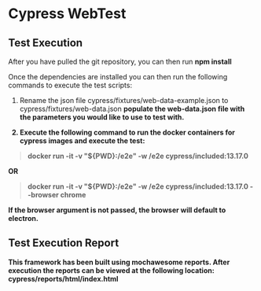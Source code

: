# Cypress WebTest

## Test Execution

After you have pulled the git repository, you can then run <b>npm install</b>

Once the dependencies are installed you can then run the following commands to execute the test scripts:

1. Rename the json file cypress/fixtures/web-data-example.json to  cypress/fixtures/web-data.json
<b>populate the web-data.json file with the parameters you would like to use to test with.

2. Execute the following command to run the docker containers for cypress images and execute the test:
> docker run -it -v "${PWD}:/e2e" -w /e2e cypress/included:13.17.0

OR

>docker run -it -v "${PWD}:/e2e" -w /e2e cypress/included:13.17.0 --browser chrome
  
  If the browser argument is not passed, the browser will default to electron. 

## Test Execution Report

This framework has been built using mochawesome reports. After execution the reports can be viewed at the following location:
cypress/reports/html/index.html
